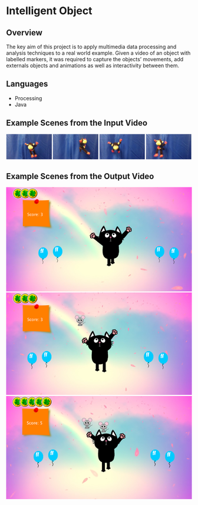 # Intelligent Object

## Overview

The key aim of this project is to apply multimedia data processing and analysis techniques to a real world example. Given a video of an object with labelled markers, it was required to capture the objects’ movements, add externals objects and animations as well as interactivity between them.


## Languages

*	Processing
* Java

## Example Scenes from the Input Video

![Example scenes of the input video.](https://github.com/mahsaBayat/IntelligentObject/blob/master/InputVideo.png)

## Example Scenes from the Output Video
<p align="center">
  <img src="https://github.com/mahsaBayat/IntelligentObject/blob/master/rsz_121.png" alt="Example scenes of the output video."/>
  <img src="https://github.com/mahsaBayat/IntelligentObject/blob/master/rsz_2.png" alt="Example scenes of the output video." />
  <img src="https://github.com/mahsaBayat/IntelligentObject/blob/master/rsz_3.png" alt="Example scenes of the output video." />

</p>




